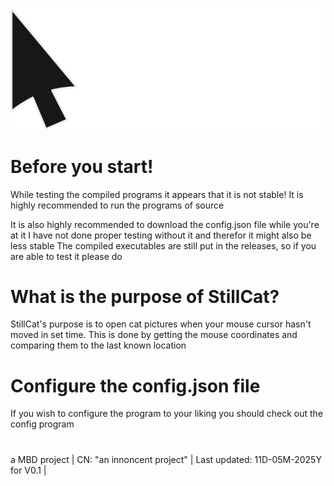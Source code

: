 ![Epic looking logo fr fr](Assets/logo_but_smaller.png)

# Before you start!
While testing the compiled programs it appears that it is not stable! 
It is highly recommended to run the programs of source

It is also highly recommended to download the config.json file while you're at it
I have not done proper testing without it and therefor it might also be less stable
The compiled executables are still put in the releases, so if you are able to test it please do

# What is the purpose of StillCat?
StillCat's purpose is to open cat pictures when your mouse cursor hasn't moved in set time.
This is done by getting the mouse coordinates and comparing them to the last known location

# Configure the config.json file
If you wish to configure the program to your liking you should check out the config program 

#
 a MBD project | CN: "an innoncent project" | Last updated: 11D-05M-2025Y for V0.1 |
